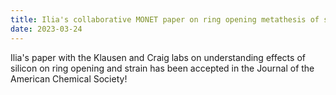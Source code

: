 ```yaml
---
title: Ilia's collaborative MONET paper on ring opening metathesis of silanes is accepted in JACS!
date: 2023-03-24
---
```


Ilia's paper with the Klausen and Craig labs on understanding effects of silicon on ring opening and strain has been accepted in the Journal of the American Chemical Society!

<!--more-->
